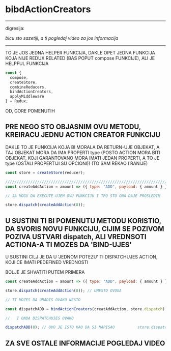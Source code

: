 # bibdActionCreators

---

digresija:

_bicu sto sazetiji, a ti pogledaj video za jos informacija_

---

TO JE JOS JEDNA HELPER FUNKCIJA, DAKLE OPET JEDNA FUNKCIJA KOJA NIJE REDUX RELATED (BAS POPUT compose FUNKCIJE), ALI JE HELPFUL FUNKCIJA

```javascript
const {
  compose,
  createStore,
  combineReducers,
  bindActionCreators,
  applyMiddleware
} = Redux;
```

OD, GORE POMENUTIH

## PRE NEGO STO OBJASNIM OVU METODU, KREIRACU JEDNU ACTION CREATOR FUNKCIJU

DAKLE TO JE FUNKCIJA KOJA BI MORALA DA RETURN-UJE OBJEKAT, A TAJ OBJEKAT MORA DA IMA PROPERTI type (POSTO ACTION MORA BITI OBJEKAT, KOJI GARANTOVANO MORA IMATI JEDAN PROPERTI, A TO JE type (OSTALI PROPERTIJI SU OPCIONI)) (TO SAM REKAO I RANIJE)

```javascript
const store = createStore(reducer);

//////////////////////////////////////////////////////////////////////////
const createAddAction = amount => ({ type: "ADD", payload: { amount } });

// JA MOGU DA EXECUTE-UJEM OVU FUNKCIJU I TPO STO ONA DAJE PROSLEDIM        dispatch      MEOTI

store.dispatch(createAddAction(8));
```

## U SUSTINI TI BI POMENUTU METODU KORISTIO, DA SVORIS NOVU FUNKCIJU, CIJIM SE POZIVOM POZIVA USTVARI dispatch, ALI VREDNSOTI ACTIONA-A TI MOZES DA 'BIND-UJES'

U SUSTINI CILJ JE DA U 'JEDNOM POTEZU' TI DISPATCHUJES ACTION, KOJI CE IMATI PEDEFINED VREDNOSTI

BOLJE JE SHVATITI PUTEM PRIMERA

```javascript
const createAddAction = amount => ({ type: "ADD", payload: { amount } });

store.dispatch(createAddAction(8)); // UMESTO OVOGA

// TI MOZES DA URADIS OVAKO NESTO

const dispatchADD = bindActionCreators(creatAddAction, store.dispatch);

//   I ONDA DISPATCHUJES OVAKO

dispatchADD(8); // OVO JE ISTO KAO DA SI NAPISAO          store.dispatch(createAddAction(8))
```

## ZA SVE OSTALE INFORMACIJE POGLEDAJ VIDEO
